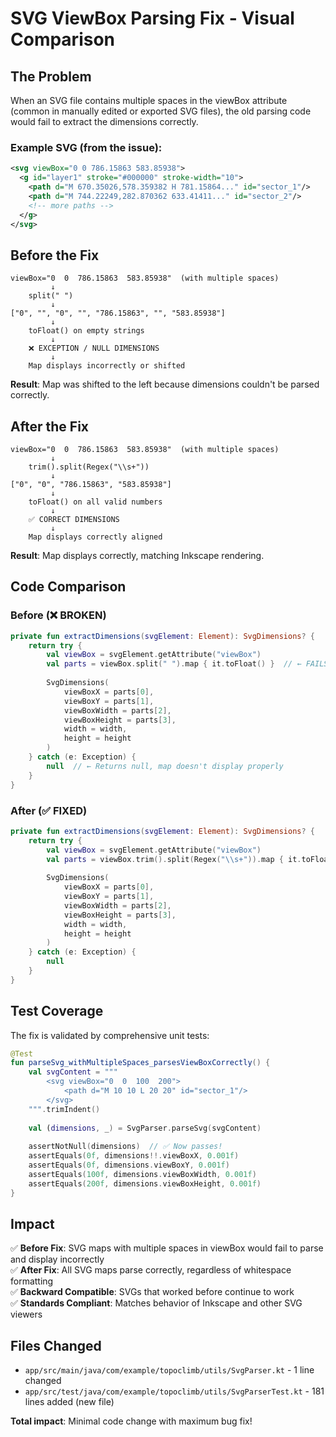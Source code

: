 # SVG ViewBox Parsing Fix - Visual Comparison

## The Problem

When an SVG file contains multiple spaces in the viewBox attribute (common in manually edited or exported SVG files), the old parsing code would fail to extract the dimensions correctly.

### Example SVG (from the issue):
```xml
<svg viewBox="0 0 786.15863 583.85938">
  <g id="layer1" stroke="#000000" stroke-width="10">
    <path d="M 670.35026,578.359382 H 781.15864..." id="sector_1"/>
    <path d="M 744.22249,282.870362 633.41411..." id="sector_2"/>
    <!-- more paths -->
  </g>
</svg>
```

## Before the Fix

```
viewBox="0  0  786.15863  583.85938"  (with multiple spaces)
         ↓
    split(" ")
         ↓
["0", "", "0", "", "786.15863", "", "583.85938"]
         ↓
    toFloat() on empty strings
         ↓
    ❌ EXCEPTION / NULL DIMENSIONS
         ↓
    Map displays incorrectly or shifted
```

**Result**: Map was shifted to the left because dimensions couldn't be parsed correctly.

## After the Fix

```
viewBox="0  0  786.15863  583.85938"  (with multiple spaces)
         ↓
    trim().split(Regex("\\s+"))
         ↓
["0", "0", "786.15863", "583.85938"]
         ↓
    toFloat() on all valid numbers
         ↓
    ✅ CORRECT DIMENSIONS
         ↓
    Map displays correctly aligned
```

**Result**: Map displays correctly, matching Inkscape rendering.

## Code Comparison

### Before (❌ BROKEN)
```kotlin
private fun extractDimensions(svgElement: Element): SvgDimensions? {
    return try {
        val viewBox = svgElement.getAttribute("viewBox")
        val parts = viewBox.split(" ").map { it.toFloat() }  // ← FAILS with multiple spaces
        
        SvgDimensions(
            viewBoxX = parts[0],
            viewBoxY = parts[1],
            viewBoxWidth = parts[2],
            viewBoxHeight = parts[3],
            width = width,
            height = height
        )
    } catch (e: Exception) {
        null  // ← Returns null, map doesn't display properly
    }
}
```

### After (✅ FIXED)
```kotlin
private fun extractDimensions(svgElement: Element): SvgDimensions? {
    return try {
        val viewBox = svgElement.getAttribute("viewBox")
        val parts = viewBox.trim().split(Regex("\\s+")).map { it.toFloat() }  // ← WORKS!
        
        SvgDimensions(
            viewBoxX = parts[0],
            viewBoxY = parts[1],
            viewBoxWidth = parts[2],
            viewBoxHeight = parts[3],
            width = width,
            height = height
        )
    } catch (e: Exception) {
        null
    }
}
```

## Test Coverage

The fix is validated by comprehensive unit tests:

```kotlin
@Test
fun parseSvg_withMultipleSpaces_parsesViewBoxCorrectly() {
    val svgContent = """
        <svg viewBox="0  0  100  200">
            <path d="M 10 10 L 20 20" id="sector_1"/>
        </svg>
    """.trimIndent()
    
    val (dimensions, _) = SvgParser.parseSvg(svgContent)
    
    assertNotNull(dimensions)  // ✅ Now passes!
    assertEquals(0f, dimensions!!.viewBoxX, 0.001f)
    assertEquals(0f, dimensions.viewBoxY, 0.001f)
    assertEquals(100f, dimensions.viewBoxWidth, 0.001f)
    assertEquals(200f, dimensions.viewBoxHeight, 0.001f)
}
```

## Impact

✅ **Before Fix**: SVG maps with multiple spaces in viewBox would fail to parse and display incorrectly  
✅ **After Fix**: All SVG maps parse correctly, regardless of whitespace formatting  
✅ **Backward Compatible**: SVGs that worked before continue to work  
✅ **Standards Compliant**: Matches behavior of Inkscape and other SVG viewers  

## Files Changed

- `app/src/main/java/com/example/topoclimb/utils/SvgParser.kt` - 1 line changed
- `app/src/test/java/com/example/topoclimb/utils/SvgParserTest.kt` - 181 lines added (new file)

**Total impact**: Minimal code change with maximum bug fix!
